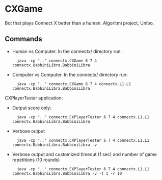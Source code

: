 # CXGame 

Bot that plays Connect X better than a human. 
Algoritmi project, Unibo.

## Commands

- Human vs Computer.  In the connectx/ directory run:
	
		java -cp ".." connectx.CXGame 6 7 4 connectx.BabbiniLibra.BabbiniLibra


- Computer vs Computer. In the connectx/ directory run:

		java -cp ".." connectx.CXGame 6 7 4 connectx.L1.L1 connectx.BabbiniLibra.BabbiniLibra


CXPlayerTester application:

- Output score only:

		java -cp ".." connectx.CXPlayerTester 6 7 4 connectx.L1.L1 connectx.BabbiniLibra.BabbiniLibra


- Verbose output

		java -cp ".." connectx.CXPlayerTester 6 7 4 connectx.L1.L1 connectx.BabbiniLibra.BabbiniLibra -v


- Verbose output and customized timeout (1 sec) and number of game repetitions (10 rounds)

		java -cp ".." connectx.CXPlayerTester 6 7 4 connectx.L1.L1 connectx.BabbiniLibra.BabbiniLibra -v -t 1 -r 10
